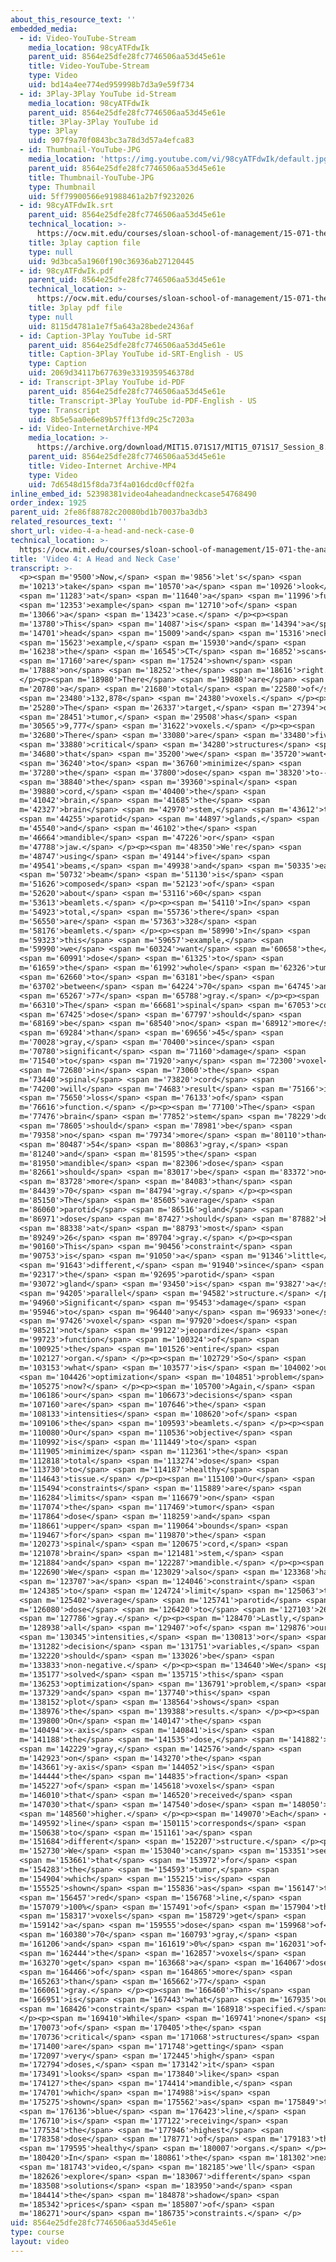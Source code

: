 ```yaml
---
about_this_resource_text: ''
embedded_media:
  - id: Video-YouTube-Stream
    media_location: 98cyATFdwIk
    parent_uid: 8564e25dfe28fc7746506aa53d45e61e
    title: Video-YouTube-Stream
    type: Video
    uid: bd14a4ee774ed959998b7d3a9e59f734
  - id: 3Play-3Play YouTube id-Stream
    media_location: 98cyATFdwIk
    parent_uid: 8564e25dfe28fc7746506aa53d45e61e
    title: 3Play-3Play YouTube id
    type: 3Play
    uid: 907f9a70f0843bc3a78d3d57a4efca83
  - id: Thumbnail-YouTube-JPG
    media_location: 'https://img.youtube.com/vi/98cyATFdwIk/default.jpg'
    parent_uid: 8564e25dfe28fc7746506aa53d45e61e
    title: Thumbnail-YouTube-JPG
    type: Thumbnail
    uid: 5ff79900566e91988461a2b7f9232026
  - id: 98cyATFdwIk.srt
    parent_uid: 8564e25dfe28fc7746506aa53d45e61e
    technical_location: >-
      https://ocw.mit.edu/courses/sloan-school-of-management/15-071-the-analytics-edge-spring-2017/linear-optimization/radiation-therapy-an-application-of-linear-optimization/video-4-a-head-and-neck-case/video-4-a-head-and-neck-case-0/98cyATFdwIk.srt
    title: 3play caption file
    type: null
    uid: 9d3bca5a1960f190c36936ab27120445
  - id: 98cyATFdwIk.pdf
    parent_uid: 8564e25dfe28fc7746506aa53d45e61e
    technical_location: >-
      https://ocw.mit.edu/courses/sloan-school-of-management/15-071-the-analytics-edge-spring-2017/linear-optimization/radiation-therapy-an-application-of-linear-optimization/video-4-a-head-and-neck-case/video-4-a-head-and-neck-case-0/98cyATFdwIk.pdf
    title: 3play pdf file
    type: null
    uid: 8115d4781a1e7f5a643a28bede2436af
  - id: Caption-3Play YouTube id-SRT
    parent_uid: 8564e25dfe28fc7746506aa53d45e61e
    title: Caption-3Play YouTube id-SRT-English - US
    type: Caption
    uid: 2069d34117b677639e3319359546378d
  - id: Transcript-3Play YouTube id-PDF
    parent_uid: 8564e25dfe28fc7746506aa53d45e61e
    title: Transcript-3Play YouTube id-PDF-English - US
    type: Transcript
    uid: 8b5e5aa0e6e89b57ff13fd9c25c7203a
  - id: Video-InternetArchive-MP4
    media_location: >-
      https://archive.org/download/MIT15.071S17/MIT15_071S17_Session_8.3.07_300k.mp4
    parent_uid: 8564e25dfe28fc7746506aa53d45e61e
    title: Video-Internet Archive-MP4
    type: Video
    uid: 7d6548d15f8da73f4a016dcd0cff02fa
inline_embed_id: 52398381video4aheadandneckcase54768490
order_index: 1925
parent_uid: 2fe86f88782c20080bd1b70037ba3db3
related_resources_text: ''
short_url: video-4-a-head-and-neck-case-0
technical_location: >-
  https://ocw.mit.edu/courses/sloan-school-of-management/15-071-the-analytics-edge-spring-2017/linear-optimization/radiation-therapy-an-application-of-linear-optimization/video-4-a-head-and-neck-case/video-4-a-head-and-neck-case-0
title: 'Video 4: A Head and Neck Case'
transcript: >-
  <p><span m='9500'>Now,</span> <span m='9856'>let's</span> <span
  m='10213'>take</span> <span m='10570'>a</span> <span m='10926'>look</span>
  <span m='11283'>at</span> <span m='11640'>a</span> <span m='11996'>full</span>
  <span m='12353'>example</span> <span m='12710'>of</span> <span
  m='13066'>a</span> <span m='13423'>case.</span> </p><p><span
  m='13780'>This</span> <span m='14087'>is</span> <span m='14394'>a</span> <span
  m='14701'>head</span> <span m='15009'>and</span> <span m='15316'>neck</span>
  <span m='15623'>example,</span> <span m='15930'>and</span> <span
  m='16238'>the</span> <span m='16545'>CT</span> <span m='16852'>scans</span>
  <span m='17160'>are</span> <span m='17524'>shown</span> <span
  m='17888'>on</span> <span m='18252'>the</span> <span m='18616'>right.</span>
  </p><p><span m='18980'>There</span> <span m='19880'>are</span> <span
  m='20780'>a</span> <span m='21680'>total</span> <span m='22580'>of</span>
  <span m='23480'>132,878</span> <span m='24380'>voxels.</span> </p><p><span
  m='25280'>The</span> <span m='26337'>target,</span> <span m='27394'>or</span>
  <span m='28451'>tumor,</span> <span m='29508'>has</span> <span
  m='30565'>9,777</span> <span m='31622'>voxels.</span> </p><p><span
  m='32680'>There</span> <span m='33080'>are</span> <span m='33480'>five</span>
  <span m='33880'>critical</span> <span m='34280'>structures</span> <span
  m='34680'>that</span> <span m='35200'>we</span> <span m='35720'>want</span>
  <span m='36240'>to</span> <span m='36760'>minimize</span> <span
  m='37280'>the</span> <span m='37800'>dose</span> <span m='38320'>to--</span>
  <span m='38840'>the</span> <span m='39360'>spinal</span> <span
  m='39880'>cord,</span> <span m='40400'>the</span> <span
  m='41042'>brain,</span> <span m='41685'>the</span> <span
  m='42327'>brain</span> <span m='42970'>stem,</span> <span m='43612'>the</span>
  <span m='44255'>parotid</span> <span m='44897'>glands,</span> <span
  m='45540'>and</span> <span m='46102'>the</span> <span
  m='46664'>mandible</span> <span m='47226'>or</span> <span
  m='47788'>jaw.</span> </p><p><span m='48350'>We're</span> <span
  m='48747'>using</span> <span m='49144'>five</span> <span
  m='49541'>beams,</span> <span m='49938'>and</span> <span m='50335'>each</span>
  <span m='50732'>beam</span> <span m='51130'>is</span> <span
  m='51626'>composed</span> <span m='52123'>of</span> <span
  m='52620'>about</span> <span m='53116'>60</span> <span
  m='53613'>beamlets.</span> </p><p><span m='54110'>In</span> <span
  m='54923'>total,</span> <span m='55736'>there</span> <span
  m='56550'>are</span> <span m='57363'>328</span> <span
  m='58176'>beamlets.</span> </p><p><span m='58990'>In</span> <span
  m='59323'>this</span> <span m='59657'>example,</span> <span
  m='59990'>we</span> <span m='60324'>want</span> <span m='60658'>the</span>
  <span m='60991'>dose</span> <span m='61325'>to</span> <span
  m='61659'>the</span> <span m='61992'>whole</span> <span m='62326'>tumor</span>
  <span m='62660'>to</span> <span m='63181'>be</span> <span
  m='63702'>between</span> <span m='64224'>70</span> <span m='64745'>and</span>
  <span m='65267'>77</span> <span m='65788'>gray.</span> </p><p><span
  m='66310'>The</span> <span m='66681'>spinal</span> <span m='67053'>cord</span>
  <span m='67425'>dose</span> <span m='67797'>should</span> <span
  m='68169'>be</span> <span m='68540'>no</span> <span m='68912'>more</span>
  <span m='69284'>than</span> <span m='69656'>45</span> <span
  m='70028'>gray,</span> <span m='70400'>since</span> <span
  m='70780'>significant</span> <span m='71160'>damage</span> <span
  m='71540'>to</span> <span m='71920'>any</span> <span m='72300'>voxel</span>
  <span m='72680'>in</span> <span m='73060'>the</span> <span
  m='73440'>spinal</span> <span m='73820'>cord</span> <span
  m='74200'>will</span> <span m='74683'>result</span> <span m='75166'>in</span>
  <span m='75650'>loss</span> <span m='76133'>of</span> <span
  m='76616'>function.</span> </p><p><span m='77100'>The</span> <span
  m='77476'>brain</span> <span m='77852'>stem</span> <span m='78229'>dose</span>
  <span m='78605'>should</span> <span m='78981'>be</span> <span
  m='79358'>no</span> <span m='79734'>more</span> <span m='80110'>than</span>
  <span m='80487'>54</span> <span m='80863'>gray,</span> <span
  m='81240'>and</span> <span m='81595'>the</span> <span
  m='81950'>mandible</span> <span m='82306'>dose</span> <span
  m='82661'>should</span> <span m='83017'>be</span> <span m='83372'>no</span>
  <span m='83728'>more</span> <span m='84083'>than</span> <span
  m='84439'>70</span> <span m='84794'>gray.</span> </p><p><span
  m='85150'>The</span> <span m='85605'>average</span> <span
  m='86060'>parotid</span> <span m='86516'>gland</span> <span
  m='86971'>dose</span> <span m='87427'>should</span> <span m='87882'>be</span>
  <span m='88338'>at</span> <span m='88793'>most</span> <span
  m='89249'>26</span> <span m='89704'>gray.</span> </p><p><span
  m='90160'>This</span> <span m='90456'>constraint</span> <span
  m='90753'>is</span> <span m='91050'>a</span> <span m='91346'>little</span>
  <span m='91643'>different,</span> <span m='91940'>since</span> <span
  m='92317'>the</span> <span m='92695'>parotid</span> <span
  m='93072'>gland</span> <span m='93450'>is</span> <span m='93827'>a</span>
  <span m='94205'>parallel</span> <span m='94582'>structure.</span> </p><p><span
  m='94960'>Significant</span> <span m='95453'>damage</span> <span
  m='95946'>to</span> <span m='96440'>any</span> <span m='96933'>one</span>
  <span m='97426'>voxel</span> <span m='97920'>does</span> <span
  m='98521'>not</span> <span m='99122'>jeopardize</span> <span
  m='99723'>function</span> <span m='100324'>of</span> <span
  m='100925'>the</span> <span m='101526'>entire</span> <span
  m='102127'>organ.</span> </p><p><span m='102729'>So</span> <span
  m='103153'>what</span> <span m='103577'>is</span> <span m='104002'>our</span>
  <span m='104426'>optimization</span> <span m='104851'>problem</span> <span
  m='105275'>now?</span> </p><p><span m='105700'>Again,</span> <span
  m='106186'>our</span> <span m='106673'>decisions</span> <span
  m='107160'>are</span> <span m='107646'>the</span> <span
  m='108133'>intensities</span> <span m='108620'>of</span> <span
  m='109106'>the</span> <span m='109593'>beamlets.</span> </p><p><span
  m='110080'>Our</span> <span m='110536'>objective</span> <span
  m='110992'>is</span> <span m='111449'>to</span> <span
  m='111905'>minimize</span> <span m='112361'>the</span> <span
  m='112818'>total</span> <span m='113274'>dose</span> <span
  m='113730'>to</span> <span m='114187'>healthy</span> <span
  m='114643'>tissue.</span> </p><p><span m='115100'>Our</span> <span
  m='115494'>constraints</span> <span m='115889'>are</span> <span
  m='116284'>limits</span> <span m='116679'>on</span> <span
  m='117074'>the</span> <span m='117469'>tumor</span> <span
  m='117864'>dose</span> <span m='118259'>and</span> <span
  m='118661'>upper</span> <span m='119064'>bounds</span> <span
  m='119467'>for</span> <span m='119870'>the</span> <span
  m='120273'>spinal</span> <span m='120675'>cord,</span> <span
  m='121078'>brain</span> <span m='121481'>stem,</span> <span
  m='121884'>and</span> <span m='122287'>mandible.</span> </p><p><span
  m='122690'>We</span> <span m='123029'>also</span> <span m='123368'>have</span>
  <span m='123707'>a</span> <span m='124046'>constraint</span> <span
  m='124385'>to</span> <span m='124724'>limit</span> <span m='125063'>the</span>
  <span m='125402'>average</span> <span m='125741'>parotid</span> <span
  m='126080'>dose</span> <span m='126420'>to</span> <span m='127103'>26</span>
  <span m='127786'>gray.</span> </p><p><span m='128470'>Lastly,</span> <span
  m='128938'>all</span> <span m='129407'>of</span> <span m='129876'>our</span>
  <span m='130345'>intensities,</span> <span m='130813'>or</span> <span
  m='131282'>decision</span> <span m='131751'>variables,</span> <span
  m='132220'>should</span> <span m='133026'>be</span> <span
  m='133833'>non-negative.</span> </p><p><span m='134640'>We</span> <span
  m='135177'>solved</span> <span m='135715'>this</span> <span
  m='136253'>optimization</span> <span m='136791'>problem,</span> <span
  m='137329'>and</span> <span m='137740'>this</span> <span
  m='138152'>plot</span> <span m='138564'>shows</span> <span
  m='138976'>the</span> <span m='139388'>results.</span> </p><p><span
  m='139800'>On</span> <span m='140147'>the</span> <span
  m='140494'>x-axis</span> <span m='140841'>is</span> <span
  m='141188'>the</span> <span m='141535'>dose,</span> <span m='141882'>in</span>
  <span m='142229'>gray,</span> <span m='142576'>and</span> <span
  m='142923'>on</span> <span m='143270'>the</span> <span
  m='143661'>y-axis</span> <span m='144052'>is</span> <span
  m='144444'>the</span> <span m='144835'>fraction</span> <span
  m='145227'>of</span> <span m='145618'>voxels</span> <span
  m='146010'>that</span> <span m='146520'>received</span> <span
  m='147030'>that</span> <span m='147540'>dose</span> <span m='148050'>or</span>
  <span m='148560'>higher.</span> </p><p><span m='149070'>Each</span> <span
  m='149592'>line</span> <span m='150115'>corresponds</span> <span
  m='150638'>to</span> <span m='151161'>a</span> <span
  m='151684'>different</span> <span m='152207'>structure.</span> </p><p><span
  m='152730'>We</span> <span m='153040'>can</span> <span m='153351'>see</span>
  <span m='153661'>that</span> <span m='153972'>for</span> <span
  m='154283'>the</span> <span m='154593'>tumor,</span> <span
  m='154904'>which</span> <span m='155215'>is</span> <span
  m='155525'>shown</span> <span m='155836'>as</span> <span m='156147'>the</span>
  <span m='156457'>red</span> <span m='156768'>line,</span> <span
  m='157079'>100%</span> <span m='157491'>of</span> <span m='157904'>the</span>
  <span m='158317'>voxels</span> <span m='158729'>get</span> <span
  m='159142'>a</span> <span m='159555'>dose</span> <span m='159968'>of</span>
  <span m='160380'>70</span> <span m='160793'>gray,</span> <span
  m='161206'>and</span> <span m='161619'>0%</span> <span m='162031'>of</span>
  <span m='162444'>the</span> <span m='162857'>voxels</span> <span
  m='163270'>get</span> <span m='163668'>a</span> <span m='164067'>dose</span>
  <span m='164466'>of</span> <span m='164865'>more</span> <span
  m='165263'>than</span> <span m='165662'>77</span> <span
  m='166061'>gray.</span> </p><p><span m='166460'>This</span> <span
  m='166951'>is</span> <span m='167443'>what</span> <span m='167935'>our</span>
  <span m='168426'>constraint</span> <span m='168918'>specified.</span>
  </p><p><span m='169410'>While</span> <span m='169741'>none</span> <span
  m='170073'>of</span> <span m='170405'>the</span> <span
  m='170736'>critical</span> <span m='171068'>structures</span> <span
  m='171400'>are</span> <span m='171748'>getting</span> <span
  m='172097'>very</span> <span m='172445'>high</span> <span
  m='172794'>doses,</span> <span m='173142'>it</span> <span
  m='173491'>looks</span> <span m='173840'>like</span> <span
  m='174127'>the</span> <span m='174414'>mandible,</span> <span
  m='174701'>which</span> <span m='174988'>is</span> <span
  m='175275'>shown</span> <span m='175562'>as</span> <span m='175849'>the</span>
  <span m='176136'>blue</span> <span m='176423'>line,</span> <span
  m='176710'>is</span> <span m='177122'>receiving</span> <span
  m='177534'>the</span> <span m='177946'>highest</span> <span
  m='178358'>dose</span> <span m='178771'>of</span> <span m='179183'>the</span>
  <span m='179595'>healthy</span> <span m='180007'>organs.</span> </p><p><span
  m='180420'>In</span> <span m='180861'>the</span> <span m='181302'>next</span>
  <span m='181743'>video,</span> <span m='182185'>we'll</span> <span
  m='182626'>explore</span> <span m='183067'>different</span> <span
  m='183508'>solutions</span> <span m='183950'>and</span> <span
  m='184414'>the</span> <span m='184878'>shadow</span> <span
  m='185342'>prices</span> <span m='185807'>of</span> <span
  m='186271'>our</span> <span m='186735'>constraints.</span> </p>
uid: 8564e25dfe28fc7746506aa53d45e61e
type: course
layout: video
---
```


